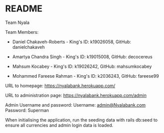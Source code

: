 # README

Team Nyala

Team Members:
* Daniel Chakaveh-Roberts - King's ID: k19026058, GitHub: danielchakaveh

* Amartya Chandra Singh - King's ID: k19015008, GitHub: decocereus

* Mahsum Kocabey - King's ID: k19026242, GitHub: mahsumkocabey

* Mohammed Fareese Rahman - King's ID: k2036243, GitHub: fareese99

URL to homepage:
	https://nyalabank.herokuapp.com/

URL to administration page:
	https://nyalabank.herokuapp.com/admin

Admin Username and password:
	Username: admin@Nyalabank.com
	Password: Superman

When initialising the application, run the seeding data with rails db:seed to ensure all currencies and admin login data is loaded.
